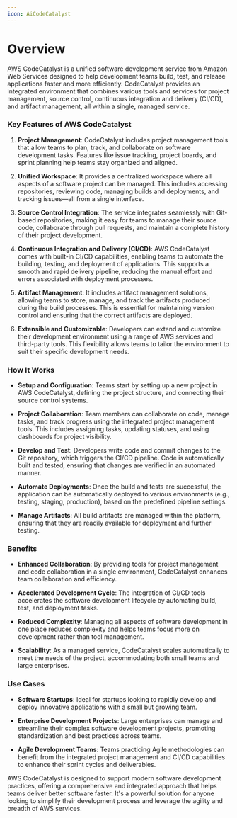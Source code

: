 ```yaml
---
icon: AiCodeCatalyst
---
```

# Overview

AWS CodeCatalyst is a unified software development service from Amazon Web Services designed to help development teams build, test, and release applications faster and more efficiently. CodeCatalyst provides an integrated environment that combines various tools and services for project management, source control, continuous integration and delivery (CI/CD), and artifact management, all within a single, managed service.

### Key Features of AWS CodeCatalyst

1. **Project Management**: CodeCatalyst includes project management tools that allow teams to plan, track, and collaborate on software development tasks. Features like issue tracking, project boards, and sprint planning help teams stay organized and aligned.
    
2. **Unified Workspace**: It provides a centralized workspace where all aspects of a software project can be managed. This includes accessing repositories, reviewing code, managing builds and deployments, and tracking issues—all from a single interface.
    
3. **Source Control Integration**: The service integrates seamlessly with Git-based repositories, making it easy for teams to manage their source code, collaborate through pull requests, and maintain a complete history of their project development.
    
4. **Continuous Integration and Delivery (CI/CD)**: AWS CodeCatalyst comes with built-in CI/CD capabilities, enabling teams to automate the building, testing, and deployment of applications. This supports a smooth and rapid delivery pipeline, reducing the manual effort and errors associated with deployment processes.
    
5. **Artifact Management**: It includes artifact management solutions, allowing teams to store, manage, and track the artifacts produced during the build processes. This is essential for maintaining version control and ensuring that the correct artifacts are deployed.
    
6. **Extensible and Customizable**: Developers can extend and customize their development environment using a range of AWS services and third-party tools. This flexibility allows teams to tailor the environment to suit their specific development needs.
    

### How It Works

- **Setup and Configuration**: Teams start by setting up a new project in AWS CodeCatalyst, defining the project structure, and connecting their source control systems.
    
- **Project Collaboration**: Team members can collaborate on code, manage tasks, and track progress using the integrated project management tools. This includes assigning tasks, updating statuses, and using dashboards for project visibility.
    
- **Develop and Test**: Developers write code and commit changes to the Git repository, which triggers the CI/CD pipeline. Code is automatically built and tested, ensuring that changes are verified in an automated manner.
    
- **Automate Deployments**: Once the build and tests are successful, the application can be automatically deployed to various environments (e.g., testing, staging, production), based on the predefined pipeline settings.
    
- **Manage Artifacts**: All build artifacts are managed within the platform, ensuring that they are readily available for deployment and further testing.
    

### Benefits

- **Enhanced Collaboration**: By providing tools for project management and code collaboration in a single environment, CodeCatalyst enhances team collaboration and efficiency.
    
- **Accelerated Development Cycle**: The integration of CI/CD tools accelerates the software development lifecycle by automating build, test, and deployment tasks.
    
- **Reduced Complexity**: Managing all aspects of software development in one place reduces complexity and helps teams focus more on development rather than tool management.
    
- **Scalability**: As a managed service, CodeCatalyst scales automatically to meet the needs of the project, accommodating both small teams and large enterprises.
    

### Use Cases

- **Software Startups**: Ideal for startups looking to rapidly develop and deploy innovative applications with a small but growing team.
    
- **Enterprise Development Projects**: Large enterprises can manage and streamline their complex software development projects, promoting standardization and best practices across teams.
    
- **Agile Development Teams**: Teams practicing Agile methodologies can benefit from the integrated project management and CI/CD capabilities to enhance their sprint cycles and deliverables.
    

AWS CodeCatalyst is designed to support modern software development practices, offering a comprehensive and integrated approach that helps teams deliver better software faster. It's a powerful solution for anyone looking to simplify their development process and leverage the agility and breadth of AWS services.